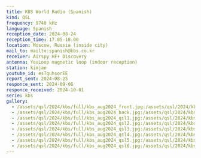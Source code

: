 ```yaml
---
title: KBS World Radio (Spanish)
kind: QSL
frequency: 9740 kHz
language: Spanish
reception_date: 2024-08-24
reception_time: 17.05-18.00
location: Moscow, Russia (inside city)
mail_to: mailto:spanish@kbs.co.kr
receiver: Airspy HF+ Discovery
antenna: YouLoop magnetic loop (indoor reception)
station: kimjae
youtube_id: esTquhsorEE
report_sent: 2024-08-25
responce_sent: 2024-09-06
responce_received: 2024-10-01
serie: kbs
gallery:
  - /assets/qsl/2024/kbs/full/kbs_aug2024_front.jpg:/assets/qsl/2024/kbs/small/kbs_aug2024_front.jpg
  - /assets/qsl/2024/kbs/full/kbs_aug2024_back.jpg:/assets/qsl/2024/kbs/small/kbs_aug2024_back.jpg
  - /assets/qsl/2024/kbs/full/kbs_aug2024_qsl1.jpg:/assets/qsl/2024/kbs/small/kbs_aug2024_qsl1.jpg
  - /assets/qsl/2024/kbs/full/kbs_aug2024_qsl2.jpg:/assets/qsl/2024/kbs/small/kbs_aug2024_qsl2.jpg
  - /assets/qsl/2024/kbs/full/kbs_aug2024_qsl3.jpg:/assets/qsl/2024/kbs/small/kbs_aug2024_qsl3.jpg
  - /assets/qsl/2024/kbs/full/kbs_aug2024_qsl4.jpg:/assets/qsl/2024/kbs/small/kbs_aug2024_qsl4.jpg
  - /assets/qsl/2024/kbs/full/kbs_aug2024_qsl5.jpg:/assets/qsl/2024/kbs/small/kbs_aug2024_qsl5.jpg
  - /assets/qsl/2024/kbs/full/kbs_aug2024_qsl6.jpg:/assets/qsl/2024/kbs/small/kbs_aug2024_qsl6.jpg
---
```

